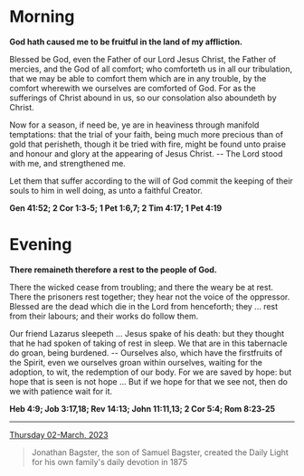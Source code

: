# Morning

**God hath caused me to be fruitful in the land of my affliction.**
 
Blessed be God, even the Father of our Lord Jesus Christ, the Father of mercies, and the God of all comfort; who comforteth us in all our tribulation, that we may be able to comfort them which are in any trouble, by the comfort wherewith we ourselves are comforted of God. For as the sufferings of Christ abound in us, so our consolation also aboundeth by Christ.
 
Now for a season, if need be, ye are in heaviness through manifold temptations: that the trial of your faith, being much more precious than of gold that perisheth, though it be tried with fire, might be found unto praise and honour and glory at the appearing of Jesus Christ. -- The Lord stood with me, and strengthened me.
 
Let them that suffer according to the will of God commit the keeping of their souls to him in well doing, as unto a faithful Creator.  

**Gen 41:52; 2 Cor 1:3‑5; 1 Pet 1:6,7; 2 Tim 4:17; 1 Pet 4:19**

# Evening

**There remaineth therefore a rest to the people of God.**
 
There the wicked cease from troubling; and there the weary be at rest. There the prisoners rest together; they hear not the voice of the oppressor. Blessed are the dead which die in the Lord from henceforth; they ... rest from their labours; and their works do follow them.
 
Our friend Lazarus sleepeth ... Jesus spake of his death: but they thought that he had spoken of taking of rest in sleep. We that are in this tabernacle do groan, being burdened. -- Ourselves also, which have the firstfruits of the Spirit, even we ourselves groan within ourselves, waiting for the adoption, to wit, the redemption of our body. For we are saved by hope: but hope that is seen is not hope ... But if we hope for that we see not, then do we with patience wait for it.  

**Heb 4:9; Job 3:17,18; Rev 14:13; John 11:11,13; 2 Cor 5:4; Rom 8:23‑25**

---

[Thursday 02-March, 2023](https://t.me/s/daily_light)

> Jonathan Bagster, the son of Samuel Bagster, created the Daily Light for his own family's daily devotion in 1875

